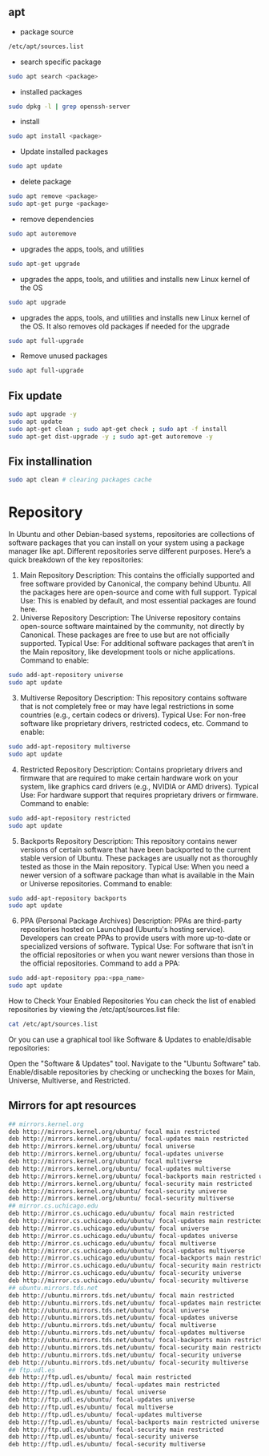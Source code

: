 ## apt
- package source
```bash
/etc/apt/sources.list
```

- search specific package
```bash
sudo apt search <package>
```
- installed packages
```bash
sudo dpkg -l | grep openssh-server
```

- install
```bash
sudo apt install <package>
```

- Update installed packages
```bash
sudo apt update
```
- delete package
```bash
sudo apt remove <package>
sudo apt-get purge <package>
```
- remove dependencies
```bash
sudo apt autoremove
```

- upgrades the apps, tools, and utilities
```bash
sudo apt-get upgrade
```
-  upgrades the apps, tools, and utilities and installs new Linux kernel of the OS
```bash
sudo apt upgrade
```
- upgrades the apps, tools, and utilities and installs new Linux kernel of the OS. It also removes old packages if needed for the upgrade
```bash
sudo apt full-upgrade
```
- Remove unused packages
```bash
sudo apt full-upgrade
```

## Fix update
```bash
sudo apt upgrade -y
sudo apt update 
sudo apt-get clean ; sudo apt-get check ; sudo apt -f install 
sudo apt-get dist-upgrade -y ; sudo apt-get autoremove -y 
```
## Fix installination
```bash
sudo apt clean # clearing packages cache
```

# Repository
In Ubuntu and other Debian-based systems, repositories are collections of software packages that you can install on your system using a package manager like apt. Different repositories serve different purposes. Here’s a quick breakdown of the key repositories:

1. Main Repository
Description: This contains the officially supported and free software provided by Canonical, the company behind Ubuntu. All the packages here are open-source and come with full support.
Typical Use: This is enabled by default, and most essential packages are found here.
2. Universe Repository
Description: The Universe repository contains open-source software maintained by the community, not directly by Canonical. These packages are free to use but are not officially supported.
Typical Use: For additional software packages that aren’t in the Main repository, like development tools or niche applications.
Command to enable:
```bash
sudo add-apt-repository universe
sudo apt update
```
3. Multiverse Repository
Description: This repository contains software that is not completely free or may have legal restrictions in some countries (e.g., certain codecs or drivers).
Typical Use: For non-free software like proprietary drivers, restricted codecs, etc.
Command to enable:
```bash
sudo add-apt-repository multiverse
sudo apt update
```
4. Restricted Repository
Description: Contains proprietary drivers and firmware that are required to make certain hardware work on your system, like graphics card drivers (e.g., NVIDIA or AMD drivers).
Typical Use: For hardware support that requires proprietary drivers or firmware.
Command to enable:
```bash
sudo add-apt-repository restricted
sudo apt update
```
5. Backports Repository
Description: This repository contains newer versions of certain software that have been backported to the current stable version of Ubuntu. These packages are usually not as thoroughly tested as those in the Main repository.
Typical Use: When you need a newer version of a software package than what is available in the Main or Universe repositories.
Command to enable:
```bash
sudo add-apt-repository backports
sudo apt update
```
6. PPA (Personal Package Archives)
Description: PPAs are third-party repositories hosted on Launchpad (Ubuntu's hosting service). Developers can create PPAs to provide users with more up-to-date or specialized versions of software.
Typical Use: For software that isn’t in the official repositories or when you want newer versions than those in the official repositories.
Command to add a PPA:
```bash
sudo add-apt-repository ppa:<ppa_name>
sudo apt update
```
How to Check Your Enabled Repositories
You can check the list of enabled repositories by viewing the /etc/apt/sources.list file:

```bash
cat /etc/apt/sources.list
```
Or you can use a graphical tool like Software & Updates to enable/disable repositories:

Open the "Software & Updates" tool.
Navigate to the "Ubuntu Software" tab.
Enable/disable repositories by checking or unchecking the boxes for Main, Universe, Multiverse, and Restricted.

## Mirrors for apt resources
```bash
## mirrors.kernel.org
deb http://mirrors.kernel.org/ubuntu/ focal main restricted
deb http://mirrors.kernel.org/ubuntu/ focal-updates main restricted
deb http://mirrors.kernel.org/ubuntu/ focal universe
deb http://mirrors.kernel.org/ubuntu/ focal-updates universe
deb http://mirrors.kernel.org/ubuntu/ focal multiverse
deb http://mirrors.kernel.org/ubuntu/ focal-updates multiverse
deb http://mirrors.kernel.org/ubuntu/ focal-backports main restricted universe multiverse
deb http://mirrors.kernel.org/ubuntu/ focal-security main restricted
deb http://mirrors.kernel.org/ubuntu/ focal-security universe
deb http://mirrors.kernel.org/ubuntu/ focal-security multiverse
## mirror.cs.uchicago.edu
deb http://mirror.cs.uchicago.edu/ubuntu/ focal main restricted
deb http://mirror.cs.uchicago.edu/ubuntu/ focal-updates main restricted
deb http://mirror.cs.uchicago.edu/ubuntu/ focal universe
deb http://mirror.cs.uchicago.edu/ubuntu/ focal-updates universe
deb http://mirror.cs.uchicago.edu/ubuntu/ focal multiverse
deb http://mirror.cs.uchicago.edu/ubuntu/ focal-updates multiverse
deb http://mirror.cs.uchicago.edu/ubuntu/ focal-backports main restricted universe multiverse
deb http://mirror.cs.uchicago.edu/ubuntu/ focal-security main restricted
deb http://mirror.cs.uchicago.edu/ubuntu/ focal-security universe
deb http://mirror.cs.uchicago.edu/ubuntu/ focal-security multiverse
## ubuntu.mirrors.tds.net
deb http://ubuntu.mirrors.tds.net/ubuntu/ focal main restricted
deb http://ubuntu.mirrors.tds.net/ubuntu/ focal-updates main restricted
deb http://ubuntu.mirrors.tds.net/ubuntu/ focal universe
deb http://ubuntu.mirrors.tds.net/ubuntu/ focal-updates universe
deb http://ubuntu.mirrors.tds.net/ubuntu/ focal multiverse
deb http://ubuntu.mirrors.tds.net/ubuntu/ focal-updates multiverse
deb http://ubuntu.mirrors.tds.net/ubuntu/ focal-backports main restricted universe multiverse
deb http://ubuntu.mirrors.tds.net/ubuntu/ focal-security main restricted
deb http://ubuntu.mirrors.tds.net/ubuntu/ focal-security universe
deb http://ubuntu.mirrors.tds.net/ubuntu/ focal-security multiverse
## ftp.udl.es
deb http://ftp.udl.es/ubuntu/ focal main restricted
deb http://ftp.udl.es/ubuntu/ focal-updates main restricted
deb http://ftp.udl.es/ubuntu/ focal universe
deb http://ftp.udl.es/ubuntu/ focal-updates universe
deb http://ftp.udl.es/ubuntu/ focal multiverse
deb http://ftp.udl.es/ubuntu/ focal-updates multiverse
deb http://ftp.udl.es/ubuntu/ focal-backports main restricted universe multiverse
deb http://ftp.udl.es/ubuntu/ focal-security main restricted
deb http://ftp.udl.es/ubuntu/ focal-security universe
deb http://ftp.udl.es/ubuntu/ focal-security multiverse
```